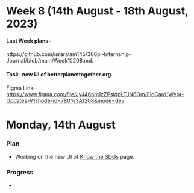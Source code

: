 # Week 8 (14th August - 18th August, 2023)

<h4>Last Week plans- </h4>https://github.com/israralam145/366pi-Internship-Journal/blob/main/Week%208.md.

<h4>Task- new UI of betterplanettogether.org.</h4>

Figma Link- https://www.figma.com/file/JyJ46hm1zZPsldpLTJN6Gm/FloCard(Web)-Updates-V1?node-id=780%3A1208&mode=dev

# Monday, 14th August
<h3>Plan</h3>

* Working on the new UI of [Know the SDGs](https://betterplanettogether.org/KnowSDGs#) page.
<h3>Progress</h3>

* 
